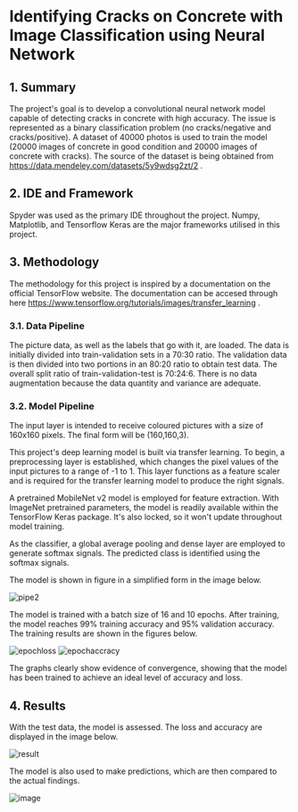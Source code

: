 # Identifying Cracks on Concrete with Image Classification using Neural Network


## 1. Summary
The project's goal is to develop a convolutional neural network model capable of detecting cracks in concrete with high accuracy. The issue is represented as a binary classification problem (no cracks/negative and cracks/positive). A dataset of 40000 photos is used to train the model (20000 images of concrete in good condition and 20000 images of concrete with cracks). The source of the dataset is being obtained from https://data.mendeley.com/datasets/5y9wdsg2zt/2 .

## 2. IDE and Framework
Spyder was used as the primary IDE throughout the project. Numpy, Matplotlib, and Tensorflow Keras are the major frameworks utilised in this project.

## 3. Methodology
The methodology for this project is inspired by a documentation on the official TensorFlow website. The documentation can be accesed through here https://www.tensorflow.org/tutorials/images/transfer_learning .

### 3.1. Data Pipeline
The picture data, as well as the labels that go with it, are loaded. The data is initially divided into train-validation sets in a 70:30 ratio. The validation data is then divided into two portions in an 80:20 ratio to obtain test data. The overall split ratio of train-validation-test is 70:24:6. There is no data augmentation because the data quantity and variance are adequate.

### 3.2. Model Pipeline
The input layer is intended to receive coloured pictures with a size of 160x160 pixels. The final form will be (160,160,3).

This project's deep learning model is built via transfer learning. To begin, a preprocessing layer is established, which changes the pixel values of the input pictures to a range of -1 to 1. This layer functions as a feature scaler and is required for the transfer learning model to produce the right signals.

A pretrained MobileNet v2 model is employed for feature extraction. With ImageNet pretrained parameters, the model is readily available within the TensorFlow Keras package. It's also locked, so it won't update throughout model training.

As the classifier, a global average pooling and dense layer are employed to generate softmax signals. The predicted class is identified using the softmax signals.

The model is shown in figure in a simplified form in the image below.

![pipe2](https://user-images.githubusercontent.com/76200485/165536066-2308f8aa-0614-4580-a63c-737bceb8ca24.png)

The model is trained with a batch size of 16 and 10 epochs. After training, the model reaches 99% training accuracy and 95% validation accuracy. The training results are shown in the figures below.

![epochloss](https://user-images.githubusercontent.com/76200485/165533669-e4a760a0-cfb7-4003-9ad1-195de6cd1e7a.jpg)
![epochaccracy](https://user-images.githubusercontent.com/76200485/165533798-dbcdd6bc-b3cb-45d7-a4a0-93d0ca5bfd4c.jpg)

The graphs clearly show evidence of convergence, showing that the model has been trained to achieve an ideal level of accuracy and loss.

## 4. Results
With the test data, the model is assessed. The loss and accuracy are displayed in the image below.

![result](https://user-images.githubusercontent.com/76200485/165534494-ef3cdd78-42c5-4976-b6bd-f6dc125fc2fc.jpg)

The model is also used to make predictions, which are then compared to the actual findings.

![image](https://user-images.githubusercontent.com/76200485/165533992-e7a06fdc-f490-4083-ae88-69945144463b.png)
